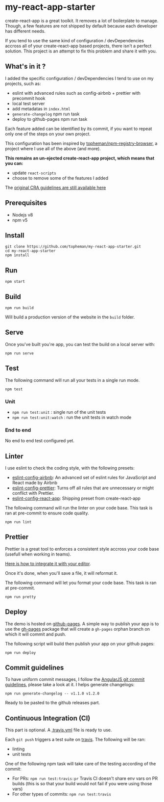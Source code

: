 # my-react-app-starter

create-react-app is a great toolkit. It removes a lot of boilerplate to manage. Though, a few features are not shipped by default because each developer has different needs.

If you tend to use the same kind of configuration / devDependencies accross all of your create-react-app based projects, there isn't a perfect solution. This project is an attempt to fix this problem and share it with you.

## What's in it ?

I added the specific configuration / devDependencies I tend to use on my projects, such as:

* eslint with advanced rules such as config-airbnb + prettier with precommit hook
* local test server
* add metadatas in `index.html`
* `generate-changelog` npm run task
* deploy to github-pages npm run task

Each feature added can be identified by its commit, if you want to repeat only one of the steps on your own project.

This configuration has been inspired by [topheman/npm-registry-browser](https://github.com/topheman/npm-registry-browser), a project where I use all of the above (and more).

**This remains an un-ejected create-react-app project, which means that you can:**

* update `react-scripts`
* choose to remove some of the features I added

The [original CRA guidelines are still available here](README.cra.md)

## Prerequisites

* Nodejs v8
* npm v5

## Install

```shell
git clone https://github.com/topheman/my-react-app-starter.git
cd my-react-app-starter
npm install
```

## Run

```shell
npm start
```

## Build

```shell
npm run build
```

Will build a production version of the website in the `build` folder.

## Serve

Once you've built you're app, you can test the build on a local server with:

```shell
npm run serve
```

## Test

The following command will run all your tests in a single run mode.

```shell
npm test
```

### Unit

* `npm run test:unit` : single run of the unit tests
* `npm run test:unit:watch` : run the unit tests in watch mode

### End to end

No end to end test configured yet.

## Linter

I use eslint to check the coding style, with the following presets:

* [eslint-config-airbnb](https://www.npmjs.com/package/eslint-config-airbnb): An advanced set of eslint rules for JavaScript and React made by Airbnb
* [eslint-config-prettier](https://www.npmjs.com/package/eslint-config-prettier): Turns off all rules that are unnecessary or might conflict with Prettier.
* [eslint-config-react-app](https://www.npmjs.com/package/eslint-config-react-app): Shipping preset from create-react-app

The following command will run the linter on your code base. This task is ran at pre-commit to ensure code quality.

```shell
npm run lint
```

## Prettier

Prettier is a great tool to enforces a consistent style accross your code base (usefull when working in teams).

[Here is how to integrate it with your editor](https://prettier.io/docs/en/editors.html).

Once it's done, when you'll save a file, it will reformat it.

The following command will let you format your code base. This task is ran at pre-commit.

```shell
npm run pretty
```

## Deploy

The demo is hosted on [github-pages](https://topheman.github.io/my-react-app-starter). A simple way to publish your app is to use the [gh-pages](https://www.npmjs.com/package/gh-pages) package that will create a `gh-pages` orphan branch on which it will commit and push.

The following script will build then publish your app on your github pages:

```shell
npm run deploy
```

## Commit guidelines

To have uniform commit messages, I follow the [AngularJS git commit guidelines](https://github.com/angular/angular.js/blob/master/CONTRIBUTING.md#-git-commit-guidelines), please take a look at it. I helps generate changelogs:

```shell
npm run generate-changelog -- v1.1.0 v1.2.0
```

Ready to be pasted to the github releases part.

## Continuous Integration (CI)

This part is optional. A [.travis.yml](.travis.yml) file is ready to use.

Each `git push` triggers a test suite on [travis](https://travis-ci.org/topheman/my-react-app-starter). The following will be ran:

* linting
* unit tests

One of the following npm task will take care of the testing according of the commit:

* For PRs: `npm run test:travis:pr` Travis CI doesn't share env vars on PR builds (this is so that your build would not fail if you were using those vars)
* For other types of commits: `npm run test:travis`
